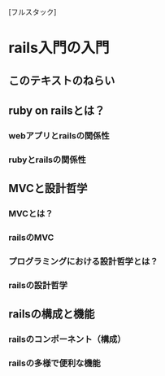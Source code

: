 [フルスタック]  
# rails入門の入門  

## このテキストのねらい  

## ruby on railsとは？  
### webアプリとrailsの関係性  
### rubyとrailsの関係性  

## MVCと設計哲学  
### MVCとは？  
### railsのMVC  
### プログラミングにおける設計哲学とは？  
### railsの設計哲学  

## railsの構成と機能  
### railsのコンポーネント（構成）  
### railsの多様で便利な機能  
